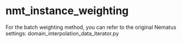 # nmt_instance_weighting

For the batch weighting method, you can refer to the original Nematus settings: domain_interpolation_data_iterator.py
